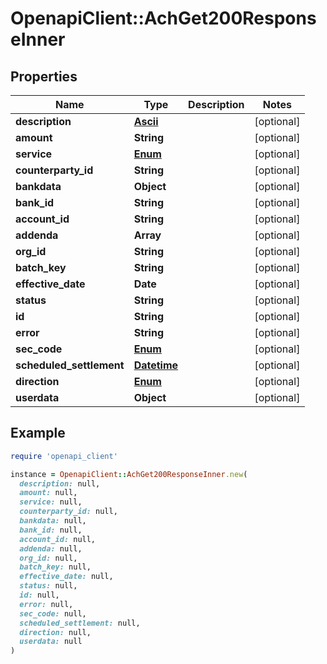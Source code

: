 # OpenapiClient::AchGet200ResponseInner

## Properties

| Name | Type | Description | Notes |
| ---- | ---- | ----------- | ----- |
| **description** | [**Ascii**](Ascii.md) |  | [optional] |
| **amount** | **String** |  | [optional] |
| **service** | [**Enum**](Enum.md) |  | [optional] |
| **counterparty_id** | **String** |  | [optional] |
| **bankdata** | **Object** |  | [optional] |
| **bank_id** | **String** |  | [optional] |
| **account_id** | **String** |  | [optional] |
| **addenda** | **Array** |  | [optional] |
| **org_id** | **String** |  | [optional] |
| **batch_key** | **String** |  | [optional] |
| **effective_date** | **Date** |  | [optional] |
| **status** | **String** |  | [optional] |
| **id** | **String** |  | [optional] |
| **error** | **String** |  | [optional] |
| **sec_code** | [**Enum**](Enum.md) |  | [optional] |
| **scheduled_settlement** | [**Datetime**](Datetime.md) |  | [optional] |
| **direction** | [**Enum**](Enum.md) |  | [optional] |
| **userdata** | **Object** |  | [optional] |

## Example

```ruby
require 'openapi_client'

instance = OpenapiClient::AchGet200ResponseInner.new(
  description: null,
  amount: null,
  service: null,
  counterparty_id: null,
  bankdata: null,
  bank_id: null,
  account_id: null,
  addenda: null,
  org_id: null,
  batch_key: null,
  effective_date: null,
  status: null,
  id: null,
  error: null,
  sec_code: null,
  scheduled_settlement: null,
  direction: null,
  userdata: null
)
```

